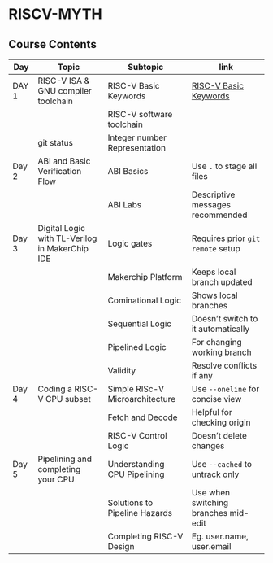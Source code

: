 # RISCV-MYTH
## Course Contents

| Day    | Topic                                    | Subtopic                                           | link                                     |
|--------|------------------------------            |----------------------------------------------------|------------------------------------------|
| DAY 1     | RISC-V ISA & GNU compiler toolchain      | RISC-V Basic Keywords                 |[RISC-V Basic Keywords](https://github.com/Ananya-KM/RISCV-MYTH/blob/main/basic_keywords.md)               |
|           |              | RISC-V software toolchain        |                |
|       | git status                   |  Integer number Representation              |       |
| Day 2     |ABI and Basic Verification Flow              |        ABI Basics                  | Use `.` to stage all files               |
|      |          | ABI Labs             | Descriptive messages recommended         |
| Day 3     | Digital Logic with TL-Verilog in MakerChip IDE                   | Logic gates               | Requires prior `git remote` setup        |
|       |                | Makerchip Platform | Keeps local branch updated               |
|      |             | Cominational Logic                                 | Shows local branches                     |
|      |           | Sequential Logic                              | Doesn’t switch to it automatically       |
|      |        | Pipelined Logic                 | For changing working branch              |
|     |         |Validity       | Resolve conflicts if any                 |
| Day 4    | Coding a RISC-V CPU subset                    | Simple RISc-V Microarchitecture                              | Use `--oneline` for concise view         |
|     |                | Fetch and Decode                                  | Helpful for checking origin              |
|     |      | RISC-V Control Logic                               | Doesn’t delete changes                   |
| Day 5     | Pipelining and completing your CPU               |Understanding CPU Pipelining                 | Use `--cached` to untrack only           |
|      |                   | Solutions to Pipeline Hazards                   | Use when switching branches mid-edit     |
|      |                  | Completing RISC-V Design                         | Eg. user.name, user.email                |
